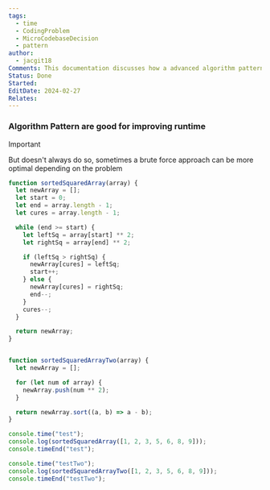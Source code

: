 ```yaml
---
tags:
  - time
  - CodingProblem
  - MicroCodebaseDecision
  - pattern
author:
  - jacgit18
Comments: This documentation discusses how a advanced algorithm pattern isn't also the most optimal approach.
Status: Done
Started: 
EditDate: 2024-02-27
Relates:
---
```

### Algorithm Pattern are good for improving runtime 

>[!important] 
>But doesn't always do so, sometimes a brute force approach can be more optimal depending on the problem


```javascript
function sortedSquaredArray(array) {
  let newArray = [];
  let start = 0;
  let end = array.length - 1;
  let cures = array.length - 1;

  while (end >= start) {
    let leftSq = array[start] ** 2;
    let rightSq = array[end] ** 2;

    if (leftSq > rightSq) {
      newArray[cures] = leftSq;
      start++;
    } else {
      newArray[cures] = rightSq;
      end--;
    }
    cures--;
  }

  return newArray;
}

```

```javascript

function sortedSquaredArrayTwo(array) {
  let newArray = [];

  for (let num of array) {
    newArray.push(num ** 2);
  }

  return newArray.sort((a, b) => a - b);
}

console.time("test");
console.log(sortedSquaredArray([1, 2, 3, 5, 6, 8, 9]));
console.timeEnd("test");

console.time("testTwo");
console.log(sortedSquaredArrayTwo([1, 2, 3, 5, 6, 8, 9]));
console.timeEnd("testTwo");
```
